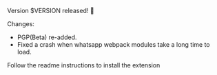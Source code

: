 Version $VERSION released! 🥳

Changes:

- PGP(Beta) re-added.
- Fixed a crash when whatsapp webpack modules take a long time to load.

Follow the readme instructions to install the extension
